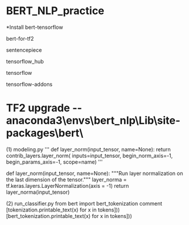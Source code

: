 # BERT_NLP_practice

*Install
bert-tensorflow

bert-for-tf2

sentencepiece

tensorflow_hub

tensorflow

tensorflow-addons



# TF2 upgrade -- anaconda3\envs\bert_nlp\Lib\site-packages\bert\

(1) modeling.py
'''
def layer_norm(input_tensor, name=None):
  return contrib_layers.layer_norm(
      inputs=input_tensor, begin_norm_axis=-1, begin_params_axis=-1, scope=name)
'''
 
def layer_norm(input_tensor, name=None):
  """Run layer normalization on the last dimension of the tensor."""
  layer_norma = tf.keras.layers.LayerNormalization(axis = -1)
  return layer_norma(input_tensor)
  
(2) run_classifier.py
    from bert import bert_tokenization
   comment [tokenization.printable_text(x) for x in tokens]))
   [bert_tokenization.printable_text(x) for x in tokens]))
